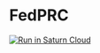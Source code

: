 # FedPRC
[![Run in Saturn Cloud](https://saturncloud.io/images/embed/run-in-saturn-cloud.svg)](https://app.gpucloud.saturnenterprise.io/dash/o/ajs23oct3g/resources?templateId=3718a149f53d4141afe86746f29f159d)

